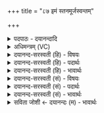 +++
title = "८७ इमं स्तनमूर्जस्वन्तम्"

+++
<details><summary>पदपाठः - दयानन्दादि</summary>

इ॒मम्। स्तन॑म्। ऊर्ज॑स्वन्तम्। ध॒य॒। अ॒पाम्। प्रपी॑न॒मिति॒ प्रऽपी॑नम्। अ॒ग्ने॒। स॒रि॒रस्य॑। मध्ये॑। उत्स॑म्। जु॒ष॒स्व॒। मधु॑मन्त॒मिति॒ मधु॑ऽमन्तम्। अ॒र्व॒न्। स॒मु॒द्रिय॑म्। सद॑नम्। आ। वि॒श॒स्व॒। ८७।
</details>

<details><summary>अधिमन्त्रम् (VC)</summary>

- अग्निर्देवता
- सप्तऋषय ऋषयः
- आर्षी त्रिष्टुप्
- धैवतः
</details>

<details><summary>दयानन्द-सरस्वती (हि) - विषयः</summary>

फिर मनुष्यों को कैसे वर्त्तना चाहिये, यह विषय अगले मन्त्र में कहा है ॥
</details>

<details><summary>दयानन्द-सरस्वती (हि) - पदार्थः</summary>

पदार्थान्वयभाषाः -  हे (अग्ने) अग्नि के समान वर्त्तमान पुरुष ! तू (प्रपीनम्) अच्छे दूध से भरे हुए (स्तनम्) स्तन के समान (इमम्) इस (ऊर्जस्वन्तम्) प्रशंसित बल करते हुए (अपाम्) जलों के रस को (धय) पी (सरिरस्य) बहुतों के (मध्ये) बीच में (मधुमन्तम्) प्रशंसित मधुरतादि गुणयुक्त (उत्सम्) जिससे पदार्थ गीले होते हैं, उस कूप को (जुषस्व) सेवन कर वा हे (अर्वन्) घोड़ों के समान वर्त्ताव रखनेहारे जन ! तू (समुद्रियम्) समुद्र में हुए स्थान कि (सदनम्) जिसमें जाते हैं, उस में (आ, विशस्व) अच्छे प्रकार प्रवेश कर ॥८७ ॥
</details>

<details><summary>दयानन्द-सरस्वती (हि) - भावार्थः</summary>

भावार्थभाषाः -  इस मन्त्र में वाचकलुप्तोपमालङ्कार है। जैसे बालक और बछड़े स्तन के दूध को पी के बढ़ते हैं, वा जैसे घोड़ा शीघ्र दौड़ता है, वैसे मनुष्य यथायोग्य भोजन और शयनादि आराम से बढ़े हुए वेग से चलें, जैसे जलों से भरे हुए समुद्र के बीच नौका में स्थित होकर जाते हुए सुखपूर्वक पारावार अर्थात् इस पार से उस पार पहुँचते हैं, वैसे ही अच्छे साधनों से व्यवहार के पार और अवार को प्राप्त होवें ॥८७ ॥
</details>

<details><summary>दयानन्द-सरस्वती (सं) - विषयः</summary>

पुनर्मनुष्यैः कथं वर्त्तितव्यमित्याह ॥
</details>

<details><summary>दयानन्द-सरस्वती (सं) - पदार्थः</summary>

पदार्थान्वयभाषाः -  हे अग्ने ! पालक ! त्वं प्रपीनं स्तनमिवेममूर्जस्वन्तमपां रसं धय, सरिरस्य मध्ये मधुमन्तमुत्सं जुषस्व। हे अर्वंस्त्वं समुद्रियं सदनमाविशस्व ॥८७ ॥
</details>

<details><summary>दयानन्द-सरस्वती (सं) - भावार्थः</summary>

भावार्थभाषाः -  अत्र वाचकलुप्तोपमालङ्कारः। यथा बालका वत्साश्च स्तनदुग्धं पीत्वा वर्द्धन्ते, यथा वाऽश्वः शीघ्रं धावति तथा मनुष्या युक्ताहारविहारेण वर्धमाना वेगेन गच्छन्तु, यथाऽद्भिः पूर्णे समुद्रे नौकायां स्थित्वा गच्छन्तः सुखेन पारावारे यान्ति, तथैव सुसाधनैर्व्यवहारस्य पारावारौ प्राप्नुवन्तु ॥८७ ॥
</details>

<details><summary>सविता जोशी ← दयानन्दः (म) - भावार्थः</summary>

भावार्थभाषाः -  या मंत्रात वाचकलुप्तोपमालंकार आहे. जशी लहान मुले व वासरे स्तनाचे दूध पिऊन वाढतात किंवा जसा घोडा वेगाने पळतो तसे माणसाने यथायोग्य भोजन व शयन, विश्रांती घेऊन वेगवान बनावे. समुद्रात नौका जशा स्थित राहून समुद्रापलीकडे सुखपूर्वक पोहोचतात तसे चांगल्या साधनांनी व्यवहाराचे ऐलतीर व पैलतीर गाठावे.
</details>